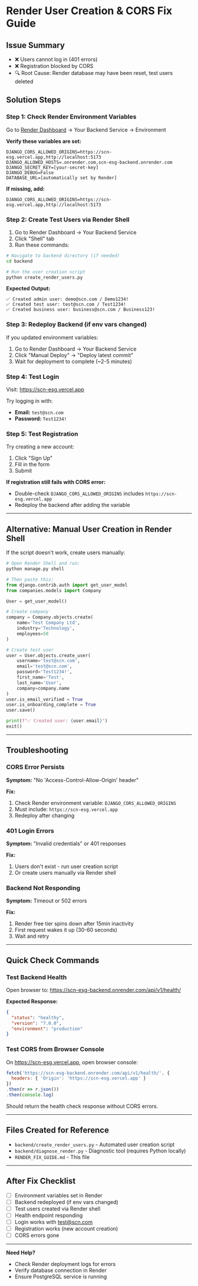 # Render User Creation & CORS Fix Guide

## Issue Summary
- ❌ Users cannot log in (401 errors)
- ❌ Registration blocked by CORS
- 🔍 Root Cause: Render database may have been reset, test users deleted

## Solution Steps

### Step 1: Check Render Environment Variables

Go to [Render Dashboard](https://dashboard.render.com) → Your Backend Service → Environment

**Verify these variables are set:**

```
DJANGO_CORS_ALLOWED_ORIGINS=https://scn-esg.vercel.app,http://localhost:5173
DJANGO_ALLOWED_HOSTS=.onrender.com,scn-esg-backend.onrender.com
DJANGO_SECRET_KEY=[your-secret-key]
DJANGO_DEBUG=False
DATABASE_URL=[automatically set by Render]
```

**If missing, add:**
```
DJANGO_CORS_ALLOWED_ORIGINS=https://scn-esg.vercel.app,http://localhost:5173
```

### Step 2: Create Test Users via Render Shell

1. Go to Render Dashboard → Your Backend Service
2. Click "Shell" tab
3. Run these commands:

```bash
# Navigate to backend directory (if needed)
cd backend

# Run the user creation script
python create_render_users.py
```

**Expected Output:**
```
✅ Created admin user: demo@scn.com / Demo1234!
✅ Created test user: test@scn.com / Test1234!
✅ Created business user: business@scn.com / Business123!
```

### Step 3: Redeploy Backend (if env vars changed)

If you updated environment variables:
1. Go to Render Dashboard → Your Backend Service
2. Click "Manual Deploy" → "Deploy latest commit"
3. Wait for deployment to complete (~2-5 minutes)

### Step 4: Test Login

Visit: https://scn-esg.vercel.app

Try logging in with:
- **Email:** `test@scn.com`
- **Password:** `Test1234!`

### Step 5: Test Registration

Try creating a new account:
1. Click "Sign Up"
2. Fill in the form
3. Submit

**If registration still fails with CORS error:**
- Double-check `DJANGO_CORS_ALLOWED_ORIGINS` includes `https://scn-esg.vercel.app`
- Redeploy the backend after adding the variable

---

## Alternative: Manual User Creation in Render Shell

If the script doesn't work, create users manually:

```python
# Open Render Shell and run:
python manage.py shell

# Then paste this:
from django.contrib.auth import get_user_model
from companies.models import Company

User = get_user_model()

# Create company
company = Company.objects.create(
    name='Test Company Ltd',
    industry='Technology',
    employees=50
)

# Create test user
user = User.objects.create_user(
    username='test@scn.com',
    email='test@scn.com',
    password='Test1234!',
    first_name='Test',
    last_name='User',
    company=company.name
)
user.is_email_verified = True
user.is_onboarding_complete = True
user.save()

print(f"✅ Created user: {user.email}")
exit()
```

---

## Troubleshooting

### CORS Error Persists
**Symptom:** "No 'Access-Control-Allow-Origin' header"

**Fix:**
1. Check Render environment variable: `DJANGO_CORS_ALLOWED_ORIGINS`
2. Must include: `https://scn-esg.vercel.app`
3. Redeploy after changing

### 401 Login Errors
**Symptom:** "Invalid credentials" or 401 responses

**Fix:**
1. Users don't exist - run user creation script
2. Or create users manually via Render shell

### Backend Not Responding
**Symptom:** Timeout or 502 errors

**Fix:**
1. Render free tier spins down after 15min inactivity
2. First request wakes it up (30-60 seconds)
3. Wait and retry

---

## Quick Check Commands

### Test Backend Health
Open browser to: https://scn-esg-backend.onrender.com/api/v1/health/

**Expected Response:**
```json
{
  "status": "healthy",
  "version": "7.0.0",
  "environment": "production"
}
```

### Test CORS from Browser Console
On https://scn-esg.vercel.app, open browser console:

```javascript
fetch('https://scn-esg-backend.onrender.com/api/v1/health/', {
  headers: { 'Origin': 'https://scn-esg.vercel.app' }
})
.then(r => r.json())
.then(console.log)
```

Should return the health check response without CORS errors.

---

## Files Created for Reference

- `backend/create_render_users.py` - Automated user creation script
- `backend/diagnose_render.py` - Diagnostic tool (requires Python locally)
- `RENDER_FIX_GUIDE.md` - This file

---

## After Fix Checklist

- [ ] Environment variables set in Render
- [ ] Backend redeployed (if env vars changed)
- [ ] Test users created via Render shell
- [ ] Health endpoint responding
- [ ] Login works with test@scn.com
- [ ] Registration works (new account creation)
- [ ] CORS errors gone

---

**Need Help?**
- Check Render deployment logs for errors
- Verify database connection in Render
- Ensure PostgreSQL service is running
